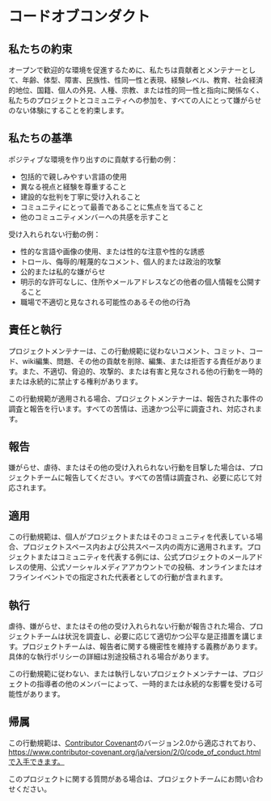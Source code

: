 # コードオブコンダクト

## 私たちの約束

オープンで歓迎的な環境を促進するために、私たちは貢献者とメンテナーとして、年齢、体型、障害、民族性、性同一性と表現、経験レベル、教育、社会経済的地位、国籍、個人の外見、人種、宗教、または性的同一性と指向に関係なく、私たちのプロジェクトとコミュニティへの参加を、すべての人にとって嫌がらせのない体験にすることを約束します。

## 私たちの基準

ポジティブな環境を作り出すのに貢献する行動の例：

* 包括的で親しみやすい言語の使用
* 異なる視点と経験を尊重すること
* 建設的な批判を丁寧に受け入れること
* コミュニティにとって最善であることに焦点を当てること
* 他のコミュニティメンバーへの共感を示すこと

受け入れられない行動の例：

* 性的な言語や画像の使用、または性的な注意や性的な誘惑
* トロール、侮辱的/軽蔑的なコメント、個人的または政治的攻撃
* 公的または私的な嫌がらせ
* 明示的な許可なしに、住所やメールアドレスなどの他者の個人情報を公開すること
* 職場で不適切と見なされる可能性のあるその他の行為

## 責任と執行

プロジェクトメンテナーは、この行動規範に従わないコメント、コミット、コード、wiki編集、問題、その他の貢献を削除、編集、または拒否する責任があります。また、不適切、脅迫的、攻撃的、または有害と見なされる他の行動を一時的または永続的に禁止する権利があります。

この行動規範が適用される場合、プロジェクトメンテナーは、報告された事件の調査と報告を行います。すべての苦情は、迅速かつ公平に調査され、対応されます。

## 報告

嫌がらせ、虐待、またはその他の受け入れられない行動を目撃した場合は、プロジェクトチームに報告してください。すべての苦情は調査され、必要に応じて対応されます。

## 適用

この行動規範は、個人がプロジェクトまたはそのコミュニティを代表している場合、プロジェクトスペース内および公共スペース内の両方に適用されます。プロジェクトまたはコミュニティを代表する例には、公式プロジェクトのメールアドレスの使用、公式ソーシャルメディアアカウントでの投稿、オンラインまたはオフラインイベントでの指定された代表者としての行動が含まれます。

## 執行

虐待、嫌がらせ、またはその他の受け入れられない行動が報告された場合、プロジェクトチームは状況を調査し、必要に応じて適切かつ公平な是正措置を講じます。プロジェクトチームは、報告者に関する機密性を維持する義務があります。具体的な執行ポリシーの詳細は別途投稿される場合があります。

この行動規範に従わない、または執行しないプロジェクトメンテナーは、プロジェクトの指導者の他のメンバーによって、一時的または永続的な影響を受ける可能性があります。

## 帰属

この行動規範は、[Contributor Covenant](https://www.contributor-covenant.org)のバージョン2.0から適応されており、https://www.contributor-covenant.org/ja/version/2/0/code_of_conduct.htmlで入手できます。

このプロジェクトに関する質問がある場合は、プロジェクトチームにお問い合わせください。
